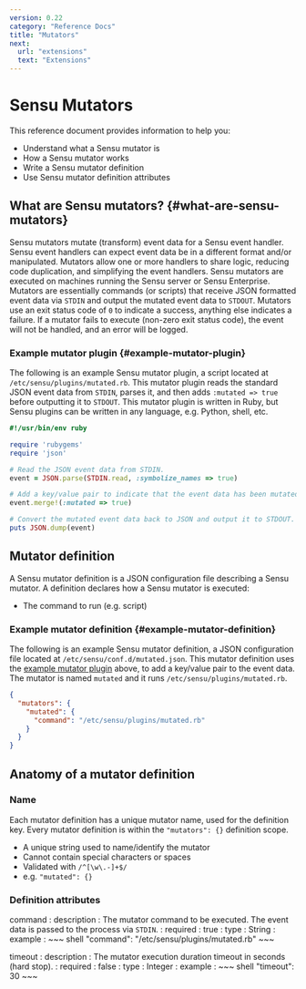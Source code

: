 ```yaml
---
version: 0.22
category: "Reference Docs"
title: "Mutators"
next:
  url: "extensions"
  text: "Extensions"
---
```


# Sensu Mutators

This reference document provides information to help you:

- Understand what a Sensu mutator is
- How a Sensu mutator works
- Write a Sensu mutator definition
- Use Sensu mutator definition attributes

## What are Sensu mutators? {#what-are-sensu-mutators}

Sensu mutators mutate (transform) event data for a Sensu event handler. Sensu event handlers can expect event data be in a different format and/or manipulated. Mutators allow one or more handlers to share logic, reducing code duplication, and simplifying the event handlers. Sensu mutators are executed on machines running the Sensu server or Sensu Enterprise. Mutators are essentially commands (or scripts) that receive JSON formatted event data via `STDIN` and output the mutated event data to `STDOUT`. Mutators use an exit status code of `0` to indicate a success, anything else indicates a failure. If a mutator fails to execute (non-zero exit status code), the event will not be handled, and an error will be logged.

### Example mutator plugin {#example-mutator-plugin}

The following is an example Sensu mutator plugin, a script located at `/etc/sensu/plugins/mutated.rb`. This mutator plugin reads the standard JSON event data from `STDIN`, parses it, and then adds `:mutated => true` before outputting it to `STDOUT`. This mutator plugin is written in Ruby, but Sensu plugins can be written in any language, e.g. Python, shell, etc.

~~~ ruby
#!/usr/bin/env ruby

require 'rubygems'
require 'json'

# Read the JSON event data from STDIN.
event = JSON.parse(STDIN.read, :symbolize_names => true)

# Add a key/value pair to indicate that the event data has been mutated.
event.merge!(:mutated => true)

# Convert the mutated event data back to JSON and output it to STDOUT.
puts JSON.dump(event)
~~~

## Mutator definition

A Sensu mutator definition is a JSON configuration file describing a Sensu mutator. A definition declares how a Sensu mutator is executed:

- The command to run (e.g. script)

### Example mutator definition {#example-mutator-definition}

The following is an example Sensu mutator definition, a JSON configuration file located at `/etc/sensu/conf.d/mutated.json`. This mutator definition uses the [example mutator plugin](#example-mutator-plugin) above, to add a key/value pair to the event data. The mutator is named `mutated` and it runs `/etc/sensu/plugins/mutated.rb`.

~~~ json
{
  "mutators": {
    "mutated": {
      "command": "/etc/sensu/plugins/mutated.rb"
    }
  }
}
~~~

## Anatomy of a mutator definition

### Name

Each mutator definition has a unique mutator name, used for the definition key. Every mutator definition is within the `"mutators": {}` definition scope.

- A unique string used to name/identify the mutator
- Cannot contain special characters or spaces
- Validated with `/^[\w\.-]+$/`
- e.g. `"mutated": {}`

### Definition attributes

command
: description
  : The mutator command to be executed. The event data is passed to the process via `STDIN`.
: required
  : true
: type
  : String
: example
  : ~~~ shell
    "command": "/etc/sensu/plugins/mutated.rb"
    ~~~

timeout
: description
  : The mutator execution duration timeout in seconds (hard stop).
: required
  : false
: type
  : Integer
: example
  : ~~~ shell
    "timeout": 30
    ~~~
